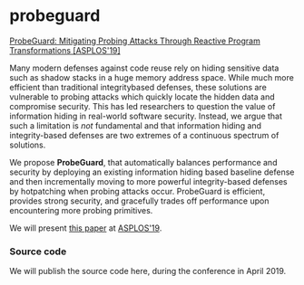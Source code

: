 # probeguard
[ProbeGuard: Mitigating Probing Attacks Through Reactive Program Transformations [ASPLOS'19]](https://www.vusec.net/download/?t=papers/probeguard_asplos19.pdf)

Many modern defenses against code reuse rely on hiding sensitive data such as shadow stacks in a huge memory address space. While much more efficient than traditional integritybased defenses, these solutions are vulnerable to probing attacks which quickly locate the hidden data and compromise security. This has led researchers to question the value of information hiding in real-world software security. Instead, we argue that such a limitation is _not_ fundamental and that information hiding and integrity-based defenses are two extremes of a continuous spectrum of solutions.

We propose __ProbeGuard__, that automatically balances performance and security by deploying an existing information hiding based baseline defense and then incrementally moving to more powerful integrity-based defenses by hotpatching when probing attacks occur. ProbeGuard is efficient, provides strong security, and gracefully trades off performance upon encountering more probing primitives.

We will present [this paper](https://www.vusec.net/download/?t=papers/probeguard_asplos19.pdf) at [ASPLOS'19](https://asplos-conference.org/).

### Source code

We will publish the source code here, during the conference in April 2019.
